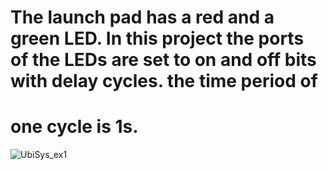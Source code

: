 # The launch pad has a red and a green LED. In this project the ports of the LEDs are set to on and off bits with delay cycles. the time period of 
# one cycle is 1s.

![UbiSys_ex1](https://user-images.githubusercontent.com/48198017/116542759-51525d80-a8ed-11eb-8755-af889307c6b4.gif)
